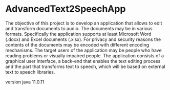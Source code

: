 # AdvancedText2SpeechApp
The objective of this project is to develop an application that allows to edit and transform documents to
audio. The documents may be in various formats. Specifically the application supports at least Microsoft
Word (.docx) and Excel documents (.xlsx). For privacy and security reasons the contents of the
documents may be encoded with different encoding mechanisms. The target users of the application
may be people who have reading problems or visually impaired people. The application consists of a
graphical user interface, a back-end that enables the text editing process and the part that transforms
text to speech, which will be based on external text to speech libraries. 

version
java 11.0.11 
